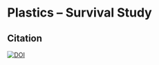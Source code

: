 # Plastics – Survival Study

## Citation
[![DOI](https://zenodo.org/badge/DOI/10.5281/zenodo.17059023.svg)](https://doi.org/10.5281/zenodo.17059023)
